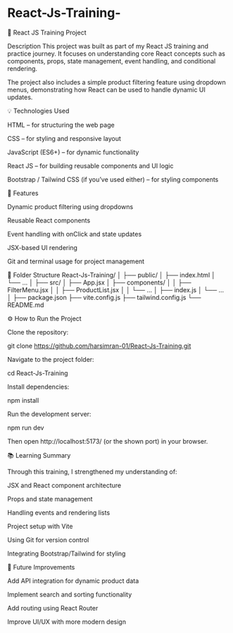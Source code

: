 # React-Js-Training-

🧠 React JS Training Project

Description
This project was built as part of my React JS training and practice journey. It focuses on understanding core React concepts such as components, props, state management, event handling, and conditional rendering.

The project also includes a simple product filtering feature using dropdown menus, demonstrating how React can be used to handle dynamic UI updates.

💡 Technologies Used

HTML – for structuring the web page

CSS – for styling and responsive layout

JavaScript (ES6+) – for dynamic functionality

React JS – for building reusable components and UI logic

Bootstrap / Tailwind CSS (if you’ve used either) – for styling components

🚀 Features

Dynamic product filtering using dropdowns

Reusable React components

Event handling with onClick and state updates

JSX-based UI rendering

Git and terminal usage for project management

📁 Folder Structure
React-Js-Training/
│
├── public/
│   ├── index.html
│   └── ...
│
├── src/
│   ├── App.jsx
│   ├── components/
│   │   ├── FilterMenu.jsx
│   │   ├── ProductList.jsx
│   │   └── ...
│   ├── index.js
│   └── ...
│
├── package.json
├── vite.config.js
├── tailwind.config.js
└── README.md

⚙️ How to Run the Project

Clone the repository:

git clone https://github.com/harsimran-01/React-Js-Training.git


Navigate to the project folder:

cd React-Js-Training


Install dependencies:

npm install


Run the development server:

npm run dev


Then open http://localhost:5173/
 (or the shown port) in your browser.

📚 Learning Summary

Through this training, I strengthened my understanding of:

JSX and React component architecture

Props and state management

Handling events and rendering lists

Project setup with Vite

Using Git for version control

Integrating Bootstrap/Tailwind for styling

💬 Future Improvements

Add API integration for dynamic product data

Implement search and sorting functionality

Add routing using React Router

Improve UI/UX with more modern design